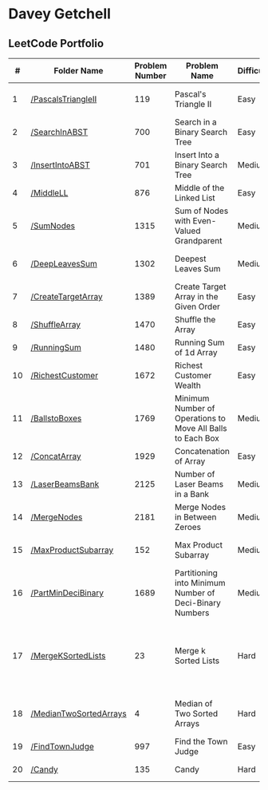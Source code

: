 # Davey Getchell  
## LeetCode Portfolio  

| #  | Folder Name          | Problem Number | Problem Name                                         | Difficulty | Language | Tags                                      | Link |
|----|----------------------|---------------|-----------------------------------------------------|------------|----------|------------------------------------------|------|
| 1  | [/PascalsTriangleII](./PascalsTriangleII)  | 119           | Pascal's Triangle II                               | Easy       | C        | Array, Dynamic Programming              | [Link](https://leetcode.com/problems/pascals-triangle-ii/) |
| 2  | [/SearchInABST](./SearchInABST)       | 700           | Search in a Binary Search Tree                    | Easy       | C        | Tree, Binary Search Tree, Binary Tree   | [Link](https://leetcode.com/problems/search-in-a-binary-search-tree/) |
| 3  | [/InsertIntoABST](./InsertIntoABST)     | 701           | Insert Into a Binary Search Tree                  | Medium     | C        | Tree, Binary Search Tree, Binary Tree   | [Link](https://leetcode.com/problems/insert-into-a-binary-search-tree/) |
| 4  | [/MiddleLL](./MiddleLL)          | 876           | Middle of the Linked List                         | Easy       | C        | Linked List                             | [Link](https://leetcode.com/problems/middle-of-the-linked-list/) |
| 5  | [/SumNodes](./SumNodes)          | 1315          | Sum of Nodes with Even-Valued Grandparent        | Medium     | C        | BFS, DFS, Binary Tree, Tree             | [Link](https://leetcode.com/problems/sum-of-nodes-with-even-valued-grandparent/) |
| 6  | [/DeepLeavesSum](./DeepLeavesSum)     | 1302          | Deepest Leaves Sum                               | Medium     | C        | Tree, Binary Tree, DFS, BFS             | [Link](https://leetcode.com/problems/deepest-leaves-sum/) |
| 7  | [/CreateTargetArray](./CreateTargetArray) | 1389          | Create Target Array in the Given Order           | Easy       | C        | Array                                   | [Link](https://leetcode.com/problems/create-target-array-in-the-given-order/) |
| 8  | [/ShuffleArray](./ShuffleArray)      | 1470          | Shuffle the Array                                | Easy       | C        | Array                                   | [Link](https://leetcode.com/problems/shuffle-the-array/) |
| 9  | [/RunningSum](./RunningSum)       | 1480          | Running Sum of 1d Array                          | Easy       | C        | Array                                   | [Link](https://leetcode.com/problems/running-sum-of-1d-array/) |
| 10 | [/RichestCustomer](./RichestCustomer)  | 1672          | Richest Customer Wealth                          | Easy       | C        | Array                                   | [Link](https://leetcode.com/problems/richest-customer-wealth/) |
| 11 | [/BallstoBoxes](./BallstoBoxes)     | 1769          | Minimum Number of Operations to Move All Balls to Each Box | Medium     | C        | Array                                   | [Link](https://leetcode.com/problems/minimum-number-of-operations-to-move-all-balls-to-each-box/) |
| 12 | [/ConcatArray](./ConcatArray)      | 1929          | Concatenation of Array                           | Easy       | C        | Array                                   | [Link](https://leetcode.com/problems/concatenation-of-array/) |
| 13 | [/LaserBeamsBank](./LaserBeamsBank)   | 2125          | Number of Laser Beams in a Bank                  | Medium     | C        | Array                                   | [Link](https://leetcode.com/problems/number-of-laser-beams-in-a-bank/) |
| 14 | [/MergeNodes](./MergeNodes)       | 2181          | Merge Nodes in Between Zeroes                    | Medium     | C        | Linked List                             | [Link](https://leetcode.com/problems/merge-nodes-in-between-zeros/) |
| 15 | [/MaxProductSubarray](./MaxProductSubarray) | 152         | Max Product Subarray                             | Medium     | C        | Array, Dynamic Programming              | [Link](https://leetcode.com/problems/maximum-product-subarray/) |
| 16 | [/PartMinDeciBinary](./PartMinDeciBinary) | 1689         | Partitioning into Minimum Number of Deci-Binary Numbers | Medium  | C        | String, Greedy                          | [Link](https://leetcode.com/problems/partitioning-into-minimum-number-of-deci-binary-numbers/) |
| 17 | [/MergeKSortedLists](./MergeKSortedLists) | 23 | Merge k Sorted Lists | Hard | C | Linked List, Divide and Conquer, Heap (Priority Queue), Merge Sort | [Link](https://leetcode.com/problems/merge-k-sorted-lists/) |
| 18 | [/MedianTwoSortedArrays](./MedianTwoSortedArrays) | 4 | Median of Two Sorted Arrays | Hard | C | Array, Binary Search, Divide and Conquer | [Link](https://leetcode.com/problems/median-of-two-sorted-arrays/) |
| 19 | [/FindTownJudge](./FindTownJudge) | 997 | Find the Town Judge | Easy | C | Array, Hash Table, Graph | [Link](https://leetcode.com/problems/find-the-town-judge/) |
| 20 | [/Candy](./Candy) | 135 | Candy | Hard | Java | Array, Greedy | [Link](https://leetcode.com/problems/candy/)
